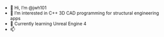 - 👋 Hi, I’m @jwh101
- 👀 I’m interested in C++ 3D CAD programming for structural engineering apps
- 🌱 Currently learning Unreal Engine 4
- 📫 

<!---
jwh101/jwh101 is a ✨ special ✨ repository because its `README.md` (this file) appears on your GitHub profile.
You can click the Preview link to take a look at your changes.
--->
